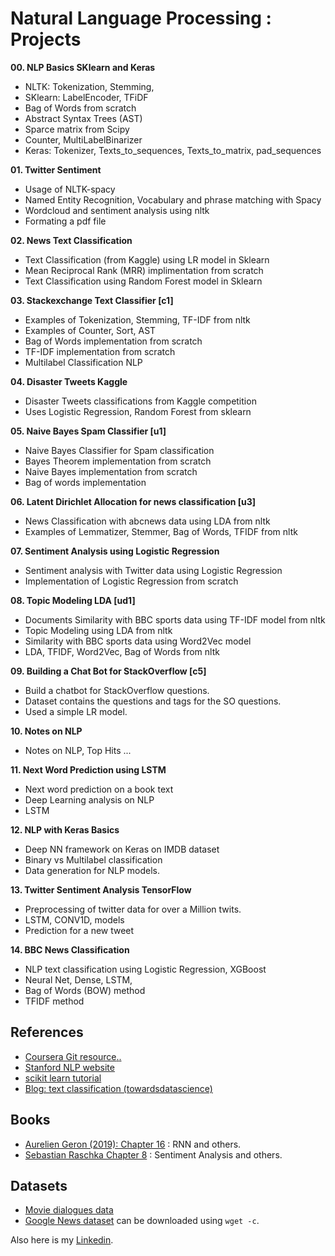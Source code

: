 # Natural Language Processing : Projects

**00. NLP Basics SKlearn and Keras**
  - NLTK: Tokenization, Stemming,
  - SKlearn: LabelEncoder, TFiDF
  - Bag of Words from scratch
  - Abstract Syntax Trees (AST)
  - Sparce matrix from Scipy
  - Counter, MultiLabelBinarizer
  - Keras: Tokenizer, Texts_to_sequences, Texts_to_matrix, pad_sequences

**01. Twitter Sentiment**
  - Usage of NLTK-spacy 
  - Named Entity Recognition, Vocabulary and phrase matching with Spacy
  - Wordcloud and sentiment analysis using nltk
  - Formating a pdf file

**02. News Text Classification**
  - Text Classification (from Kaggle) using LR model in Sklearn
  - Mean Reciprocal Rank (MRR) implimentation from scratch
  - Text Classification using Random Forest model in Sklearn

**03. Stackexchange Text Classifier [c1]**
  - Examples of Tokenization, Stemming, TF-IDF from nltk 
  - Examples of Counter, Sort, AST
  - Bag of Words implementation from scratch
  - TF-IDF implementation from scratch
  - Multilabel Classification  NLP

**04. Disaster Tweets Kaggle**
  - Disaster Tweets classifications from Kaggle competition
  - Uses Logistic Regression, Random Forest from sklearn

**05. Naive Bayes Spam Classifier [u1]**
  - Naive Bayes Classifier for Spam classification
  - Bayes Theorem implementation from scratch
  - Naive Bayes implementation from scratch
  - Bag of words implementation

**06. Latent Dirichlet Allocation for news classification [u3]**
  - News Classification with abcnews data using LDA from nltk
  - Examples of Lemmatizer, Stemmer, Bag of Words, TFIDF from nltk

**07. Sentiment Analysis using Logistic Regression**
  - Sentiment analysis with Twitter data using Logistic Regression
  - Implementation of Logistic Regression from scratch

**08. Topic Modeling LDA [ud1]**
  - Documents Similarity with BBC sports data using TF-IDF model from nltk
  - Topic Modeling using LDA from nltk
  - Similarity with BBC sports data using Word2Vec model
  - LDA, TFIDF, Word2Vec, Bag of Words from nltk

**09. Building a Chat Bot for StackOverflow [c5]**
  - Build a chatbot for StackOverflow questions.
  - Dataset contains the questions and tags for the SO questions.
  - Used a simple LR model.

**10. Notes on NLP**
  - Notes on NLP, Top Hits ...

**11. Next Word Prediction using LSTM**
  - Next word prediction on a book text
  - Deep Learning analysis on NLP
  - LSTM

**12. NLP with Keras Basics**
  - Deep NN framework on Keras on IMDB dataset
  - Binary vs Multilabel classification
  - Data generation for NLP models.

**13. Twitter Sentiment Analysis TensorFlow**
  - Preprocessing of twitter data for over a Million twits.
  - LSTM, CONV1D, models
  - Prediction for a new tweet

**14. BBC News Classification**
  - NLP text classification using Logistic Regression, XGBoost
  - Neural Net, Dense, LSTM, 
  - Bag of Words (BOW) method
  - TFIDF method


## References
* [Coursera Git resource](https://github.com/hse-aml/natural-language-processing)[.](https://github.com/nsanghi/HSE-NLP-Coursera)[.](https://github.com/ijelliti/Deeplearning.ai-Natural-Language-Processing-Specialization)
* [Stanford NLP website](http://web.stanford.edu/class/cs224n/)
* [scikit learn tutorial](https://scikit-learn.org/stable/tutorial/text_analytics/working_with_text_data.html)
* [Blog: text classification (towardsdatascience)](https://towardsdatascience.com/text-classification-with-extremely-small-datasets-333d322caee2)

## Books
* [Aurelien Geron (2019): Chapter 16](https://github.com/ageron/handson-ml2/blob/master/16_nlp_with_rnns_and_attention.ipynb) : RNN and others.
* [Sebastian Raschka Chapter 8](https://github.com/rasbt/python-machine-learning-book-3rd-edition/tree/master/ch08) : Sentiment Analysis and others.

## Datasets
* [Movie dialogues data](http://www.cs.cornell.edu/~cristian/Cornell_Movie-Dialogs_Corpus.html)
* [Google News dataset](https://s3.amazonaws.com/dl4j-distribution/GoogleNews-vectors-negative300.bin.gz) can be downloaded using `wget -c`.

Also here is my [Linkedin](www.linkedin.com/in/ghanashyam-khanal).

